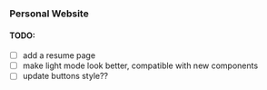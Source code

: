 ### Personal Website

#### TODO:
- [ ] add a resume page
- [ ] make light mode look better, compatible with new components
- [ ] update buttons style??